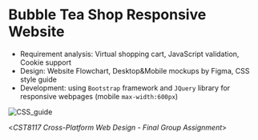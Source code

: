 # Bubble Tea Shop Responsive Website
- Requirement analysis: Virtual shopping cart, JavaScript validation, Cookie support
- Design: Website Flowchart, Desktop&Mobile mockups by Figma, CSS style guide
- Development: using `Bootstrap` framework and `JQuery` library for responsive webpages (mobile `max-width:600px`)

![CSS_guide](https://user-images.githubusercontent.com/58931129/162600235-ac176d26-4232-4a7e-a8a6-a70c881d587b.png)

<*CST8117 Cross-Platform Web Design - Final Group Assignment*>
